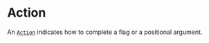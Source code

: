 # Action

An [`Action`](https://pkg.go.dev/github.com/rsteube/carapace#Action) indicates how to complete a flag or a positional argument.

